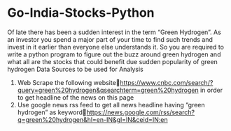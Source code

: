 # Go-India-Stocks-Python

Of late there has been a sudden interest in the term “Green Hydrogen”. As an investor you spend a major
part of your time to find such trends and invest in it earlier than everyone else understands it. So you are
required to write a python program to figure out the buzz around green hydrogen and what all are the
stocks that could benefit due sudden popularity of green hydrogen
Data Sources to be used for Analysis
1. Web Scrape the following websitehttps://www.cnbc.com/search/?query=green%20hydrogen&qsearchterm=green%20hydrogen
in order to get headline of the news on this page
2. Use google news rss feed to get all news headline having “green hydrogen” as keywordhttps://news.google.com/rss/search?q=green%20hydrogen&hl=en-IN&gl=IN&ceid=IN:en
